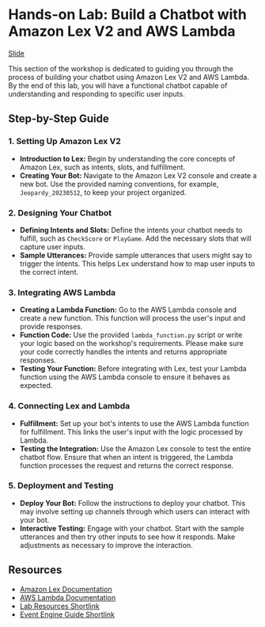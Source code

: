 # Hands-on Lab: Build a Chatbot with Amazon Lex V2 and AWS Lambda
[Slide](https://drive.google.com/file/d/1yzpVHKieUcfWbokH5tZ9gAKnYiz6dsEK/view?usp=sharing  )

This section of the workshop is dedicated to guiding you through the process of building your chatbot using Amazon Lex V2 and AWS Lambda. By the end of this lab, you will have a functional chatbot capable of understanding and responding to specific user inputs.

## Step-by-Step Guide

### 1. Setting Up Amazon Lex V2

- **Introduction to Lex:** Begin by understanding the core concepts of Amazon Lex, such as intents, slots, and fulfillment.
- **Creating Your Bot:** Navigate to the Amazon Lex V2 console and create a new bot. Use the provided naming conventions, for example, `Jeopardy_20230512`, to keep your project organized.

### 2. Designing Your Chatbot

- **Defining Intents and Slots:** Define the intents your chatbot needs to fulfill, such as `CheckScore` or `PlayGame`. Add the necessary slots that will capture user inputs.
- **Sample Utterances:** Provide sample utterances that users might say to trigger the intents. This helps Lex understand how to map user inputs to the correct intent.

### 3. Integrating AWS Lambda

- **Creating a Lambda Function:** Go to the AWS Lambda console and create a new function. This function will process the user's input and provide responses.
- **Function Code:** Use the provided `lambda_function.py` script or write your logic based on the workshop's requirements. Please make sure your code correctly handles the intents and returns appropriate responses.
- **Testing Your Function:** Before integrating with Lex, test your Lambda function using the AWS Lambda console to ensure it behaves as expected.

### 4. Connecting Lex and Lambda

- **Fulfillment:** Set up your bot's intents to use the AWS Lambda function for fulfillment. This links the user's input with the logic processed by Lambda.
- **Testing the Integration:** Use the Amazon Lex console to test the entire chatbot flow. Ensure that when an intent is triggered, the Lambda function processes the request and returns the correct response.

### 5. Deployment and Testing

- **Deploy Your Bot:** Follow the instructions to deploy your chatbot. This may involve setting up channels through which users can interact with your bot.
- **Interactive Testing:** Engage with your chatbot. Start with the sample utterances and then try other inputs to see how it responds. Make adjustments as necessary to improve the interaction.

## Resources

- [Amazon Lex Documentation](https://docs.aws.amazon.com/lex/)
- [AWS Lambda Documentation](https://docs.aws.amazon.com/lambda/)
- [Lab Resources Shortlink](https://shorturl.at/abfY1)
- [Event Engine Guide Shortlink](https://shorturl.at/vCJL0)


